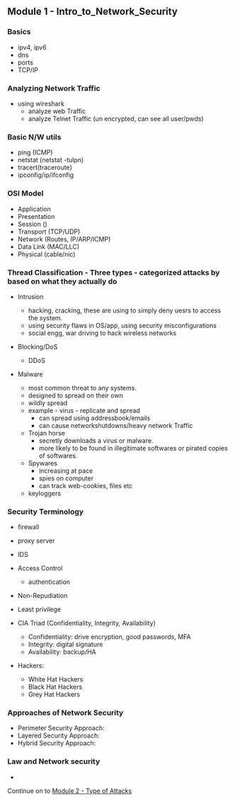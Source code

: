 ## Module 1 - Intro_to_Network_Security

### Basics
- ipv4, ipv6
- dns
- ports
- TCP/IP

### Analyzing Network Traffic
- using wireshark
    - analyze web Traffic
    - analyze Telnet Traffic (un encrypted, can see all user/pwds)

### Basic N/W utils
- ping (ICMP)
- netstat (netstat -tulpn)
- tracert(traceroute)
- ipconfig/ip/ifconfig


### OSI Model
- Application
- Presentation
- Session ()
- Transport (TCP/UDP)
- Network (Routes, IP/ARP/ICMP)
- Data Link (MAC/LLC)
- Physical (cable/nic)



### Thread Classification - Three types - categorized attacks by based on what they actually do
- Intrusion
   - hacking, cracking, these are using to simply deny uesrs to access the system.
   - using security flaws in OS/app, using security misconfigurations
   - social engg, war driving to hack wireless networks

- Blocking/DoS
   - DDoS


- Malware
  - most common threat to any systems.
  - designed to spread on their own
  - wildly spread
  - example - virus - replicate and spread
      - can spread using addressbook/emails
      - can cause networkshutdowns/heavy network Traffic
  - Trojan horse
      - secretly downloads a virus or malware.
      - more likely to be found in illegitimate softwares or pirated copies of softwares.
  - Spywares
      - increasing at pace
      - spies on computer
      - can track web-cookies, files etc
  - keyloggers


### Security Terminology
- firewall
- proxy server
- IDS
- Access Control
    - authentication
- Non-Repudiation
- Least privilege
- CIA Triad (Confidentiality, Integrity, Availability)
    - Confidentiality: drive encryption, good passwords, MFA
    - Integrity: digital signature
    - Availability: backup/HA

- Hackers:
    - White Hat Hackers
    - Black Hat Hackers
    - Grey Hat Hackers


### Approaches of Network Security
- Perimeter Security Approach:
- Layered Security Approach:
- Hybrid Security Approach:


### Law and Network security
- 



Continue on to [Module 2 - Type of Attacks](https://github.com/ArunNadda/CNSS/blob/master/Chapters/Module2-TypeOfAttacks.md)
